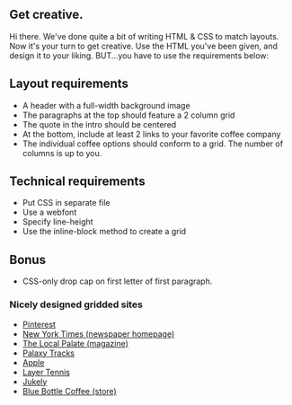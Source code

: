 ## Get creative.
Hi there. We've done quite a bit of writing HTML & CSS
to match layouts. Now it's your turn to get creative.
Use the HTML you've been given, and design it to your liking.
BUT...you have to use the requirements below:

## Layout requirements

* A header with a full-width background image
* The paragraphs at the top should feature a 2 column grid
* The quote in the intro should be centered
* At the bottom, include at least 2 links to your favorite coffee company
* The individual coffee options should conform to a grid. The number of columns is up to you.

## Technical requirements

* Put CSS in separate file
* Use a webfont
* Specify line-height
* Use the inline-block method to create a grid

## Bonus

* CSS-only drop cap on first letter of first paragraph.

### Nicely designed gridded sites

* [Pinterest](http://www.pinterest.com/)
* [New York Times (newspaper homepage)](http://www.nytimes.com/)
* [The Local Palate (magazine)](http://thelocalpalate.com/)
* [Palaxy Tracks](https://www.palaxytracks.com/)
* [Apple](http://www.apple.com/)
* [Layer Tennis](http://www.layertennis.com/seasons)
* [Jukely](http://www.jukely.com)
* [Blue Bottle Coffee (store)](https://bluebottlecoffee.com/store/coffee)

